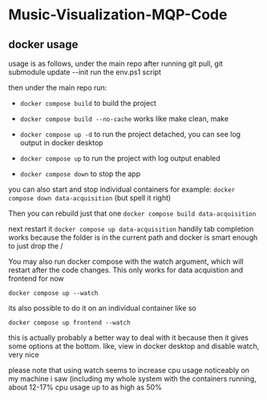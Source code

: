 # Music-Visualization-MQP-Code

## docker usage

usage is as follows, under the main repo after running git pull, git submodule update --init run the env.ps1 script

then under the main repo run:

* `docker compose build` to build the project

* `docker compose build --no-cache` works like make clean, make
* `docker compose up -d`   to run the project detached, you can see log output in docker desktop
* `docker compose up` to run the project with log output enabled
* `docker compose down` to stop the app

you can also start and stop individual containers for example:
`docker compose down data-acquisition` (but spell it right)

Then you can rebuild just that one
`docker compose build data-acquisition`

next restart it
`docker compose up data-acquisition`
handily tab completion works because the folder is in the current path and docker is smart enough to just drop the /

You may also run docker compose with the watch argument, which will restart after the code changes. This only works for data acquistion and frontend for now

`docker compose up --watch`

its also possible to do it on an individual container like so

`docker compose up frontend --watch`

this is actually probably a better way to deal with it because then it gives some options at the bottom. like, view in docker desktop and disable watch, very nice

please note that using watch seems to increase cpu usage noticeably on my machine i saw (including my whole system with the containers running, about 12-17% cpu usage up to as high as 50%